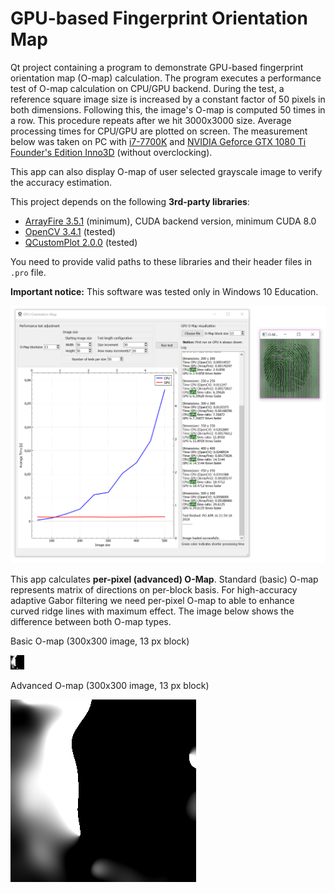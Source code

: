 # GPU-based Fingerprint Orientation Map
Qt project containing a program to demonstrate GPU-based fingerprint orientation map (O-map) calculation. The program executes a performance test of O-map calculation on CPU/GPU backend. During the test, a reference square image size is increased by a constant factor of 50 pixels in both dimensions. Following this, the image's O-map is computed 50 times in a row. This procedure repeats after we hit 3000x3000 size. Average processing times for CPU/GPU are plotted on screen. The measurement below was taken on PC with [i7-7700K](https://ark.intel.com/products/97129/Intel-Core-i7-7700K-Processor-8M-Cache-up-to-4_50-GHz) and [NVIDIA Geforce GTX 1080 Ti Founder's Edition Inno3D](http://www.inno3d.com/products_detail.php?refid=279) (without overclocking).

This app can also display O-map of user selected grayscale image to verify the accuracy estimation.

This project depends on the following **3rd-party libraries**:
* [ArrayFire 3.5.1](https://github.com/arrayfire/arrayfire) (minimum), CUDA backend version, minimum CUDA 8.0 
* [OpenCV 3.4.1](https://opencv.org/releases.html) (tested)
* [QCustomPlot 2.0.0](http://www.qcustomplot.com/) (tested)

You need to provide valid paths to these libraries and their header files in `.pro` file.

**Important notice:**
This software was tested only in Windows 10 Education.

![alt text](img/app.png "Application's user interface")

This app calculates **per-pixel (advanced) O-Map**. Standard (basic) O-map represents matrix of directions on per-block basis. For high-accuracy adaptive Gabor filtering we need per-pixel O-map to able to enhance curved ridge lines with maximum effect. The image below shows the difference between both O-map types.

Basic O-map (300x300 image, 13 px block)

![alt text](img/basic.png "Basic O-map")

Advanced O-map (300x300 image, 13 px block)

![alt text](img/advanced.png "Advanced O-map")
